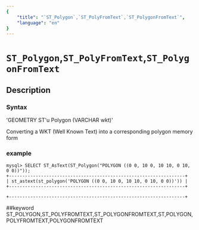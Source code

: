 ```yaml
---
{
    "title": "`ST_Polygon`,`ST_PolyFromText`,`ST_PolygonFromText`",
    "language": "en"
}
---
```


# `ST_Polygon`,`ST_PolyFromText`,`ST_PolygonFromText`
## Description
### Syntax

'GEOMETRY ST'u Polygon (VARCHAR wkt)'


Converting a WKT (Well Known Text) into a corresponding polygon memory form


### example

```
mysql> SELECT ST_AsText(ST_Polygon("POLYGON ((0 0, 10 0, 10 10, 0 10, 0 0))"));
+------------------------------------------------------------------+
| st_astext(st_polygon('POLYGON ((0 0, 10 0, 10 10, 0 10, 0 0))')) |
+------------------------------------------------------------------+

+------------------------------------------------------------------+
```
##keyword
ST_POLYGON,ST_POLYFROMTEXT,ST_POLYGONFROMTEXT,ST,POLYGON,POLYFROMTEXT,POLYGONFROMTEXT
